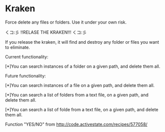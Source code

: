 # Kraken
Force delete any files or folders. 
Use it under your own risk. 

くコ:彡
!!RELASE THE KRAKEN!!!
 くコ:彡
 
If you release the kraken, it will find and destroy any folder or files you want to eliminate. 


Current functionality: 

[*]You can search instances of a folder on a given path, and delete them all.

Future functionality:

[*]You can search instances of a file on a given path, and delete them all.

[*]You can search a list of folders from a text file, on a given path, and delete them all.

[*]You can search a list of folde from a text file, on a given path, and delete them all.


Function "YES/NO" from http://code.activestate.com/recipes/577058/
